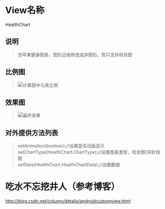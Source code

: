# View名称
HealthChart
## 说明
> 仿苹果健康图表，图形边缘修改成非圆形。暂只支持柱状图
## 比例图
>![](https://github.com/wujia28762/HealthChart/blob/master/line.png "计算图中元素比例")
## 效果图
>![](https://github.com/wujia28762/HealthChart/blob/master/final.png "最终效果")
## 对外提供方法列表
>setAnimation(boolean);//设置是否动画显示<br>
>setChartType(HealthChart.ChartType);//设置图表类型，柱状图OR折线图<br>
>setData(HealthChart.HealthChartData);//设置数据<br>
# 吃水不忘挖井人（参考博客）
http://blog.csdn.net/column/details/androidcustomview.html

